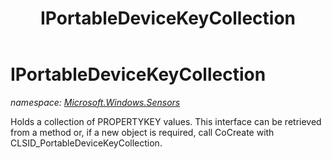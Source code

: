 ﻿---
title: IPortableDeviceKeyCollection
---

# IPortableDeviceKeyCollection
_namespace: [Microsoft.Windows.Sensors](N-Microsoft.Windows.Sensors.html)_

Holds a collection of PROPERTYKEY values. This interface can be retrieved from a method 
 or, if a new object is required, call CoCreate with CLSID_PortableDeviceKeyCollection.




